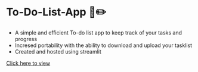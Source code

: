 # To-Do-List-App :green_book::pencil2:

- A simple and efficient To-do list app to keep track of your tasks and progress
- Incresed portability with the ability to download and upload your tasklist
- Created and hosted using streamlit

[Click here to view](https://listzy-to-do-list-app.streamlit.app/)
